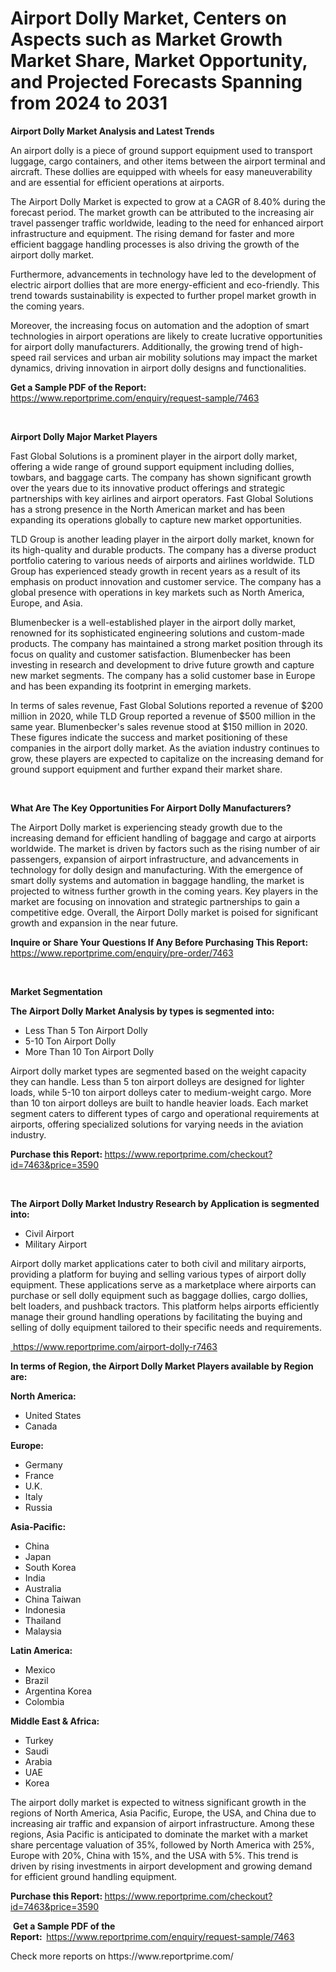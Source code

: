 <p><h1>Airport Dolly Market, Centers on Aspects such as Market Growth Market Share, Market Opportunity, and Projected Forecasts Spanning from 2024 to 2031</h1></p><p><strong>Airport Dolly Market Analysis and Latest Trends</strong></p>
<p><p>An airport dolly is a piece of ground support equipment used to transport luggage, cargo containers, and other items between the airport terminal and aircraft. These dollies are equipped with wheels for easy maneuverability and are essential for efficient operations at airports.</p><p>The Airport Dolly Market is expected to grow at a CAGR of 8.40% during the forecast period. The market growth can be attributed to the increasing air travel passenger traffic worldwide, leading to the need for enhanced airport infrastructure and equipment. The rising demand for faster and more efficient baggage handling processes is also driving the growth of the airport dolly market.</p><p>Furthermore, advancements in technology have led to the development of electric airport dollies that are more energy-efficient and eco-friendly. This trend towards sustainability is expected to further propel market growth in the coming years.</p><p>Moreover, the increasing focus on automation and the adoption of smart technologies in airport operations are likely to create lucrative opportunities for airport dolly manufacturers. Additionally, the growing trend of high-speed rail services and urban air mobility solutions may impact the market dynamics, driving innovation in airport dolly designs and functionalities.</p></p>
<p><strong>Get a Sample PDF of the Report:&nbsp;</strong> <a href="https://www.reportprime.com/enquiry/request-sample/7463">https://www.reportprime.com/enquiry/request-sample/7463</a></p>
<p>&nbsp;</p>
<p><strong>Airport Dolly Major Market Players</strong></p>
<p><p>Fast Global Solutions is a prominent player in the airport dolly market, offering a wide range of ground support equipment including dollies, towbars, and baggage carts. The company has shown significant growth over the years due to its innovative product offerings and strategic partnerships with key airlines and airport operators. Fast Global Solutions has a strong presence in the North American market and has been expanding its operations globally to capture new market opportunities.</p><p>TLD Group is another leading player in the airport dolly market, known for its high-quality and durable products. The company has a diverse product portfolio catering to various needs of airports and airlines worldwide. TLD Group has experienced steady growth in recent years as a result of its emphasis on product innovation and customer service. The company has a global presence with operations in key markets such as North America, Europe, and Asia.</p><p>Blumenbecker is a well-established player in the airport dolly market, renowned for its sophisticated engineering solutions and custom-made products. The company has maintained a strong market position through its focus on quality and customer satisfaction. Blumenbecker has been investing in research and development to drive future growth and capture new market segments. The company has a solid customer base in Europe and has been expanding its footprint in emerging markets.</p><p>In terms of sales revenue, Fast Global Solutions reported a revenue of $200 million in 2020, while TLD Group reported a revenue of $500 million in the same year. Blumenbecker's sales revenue stood at $150 million in 2020. These figures indicate the success and market positioning of these companies in the airport dolly market. As the aviation industry continues to grow, these players are expected to capitalize on the increasing demand for ground support equipment and further expand their market share.</p></p>
<p>&nbsp;</p>
<p><strong>What Are The Key Opportunities For Airport Dolly Manufacturers?</strong></p>
<p><p>The Airport Dolly market is experiencing steady growth due to the increasing demand for efficient handling of baggage and cargo at airports worldwide. The market is driven by factors such as the rising number of air passengers, expansion of airport infrastructure, and advancements in technology for dolly design and manufacturing. With the emergence of smart dolly systems and automation in baggage handling, the market is projected to witness further growth in the coming years. Key players in the market are focusing on innovation and strategic partnerships to gain a competitive edge. Overall, the Airport Dolly market is poised for significant growth and expansion in the near future.</p></p>
<p><strong>Inquire or Share Your Questions If Any Before Purchasing This Report:</strong> <a href="https://www.reportprime.com/enquiry/pre-order/7463">https://www.reportprime.com/enquiry/pre-order/7463</a></p>
<p>&nbsp;</p>
<p><strong>Market Segmentation</strong></p>
<p><strong>The Airport Dolly Market Analysis by types is segmented into:</strong></p>
<p><ul><li>Less Than 5 Ton Airport Dolly</li><li>5-10 Ton Airport Dolly</li><li>More Than 10 Ton Airport Dolly</li></ul></p>
<p><p>Airport dolly market types are segmented based on the weight capacity they can handle. Less than 5 ton airport dolleys are designed for lighter loads, while 5-10 ton airport dolleys cater to medium-weight cargo. More than 10 ton airport dolleys are built to handle heavier loads. Each market segment caters to different types of cargo and operational requirements at airports, offering specialized solutions for varying needs in the aviation industry.</p></p>
<p><strong>Purchase this Report:&nbsp;</strong><a href="https://www.reportprime.com/checkout?id=7463&price=3590">https://www.reportprime.com/checkout?id=7463&price=3590</a></p>
<p>&nbsp;</p>
<p><strong>The Airport Dolly Market Industry Research by Application is segmented into:</strong></p>
<p><ul><li>Civil Airport</li><li>Military Airport</li></ul></p>
<p><p>Airport dolly market applications cater to both civil and military airports, providing a platform for buying and selling various types of airport dolly equipment. These applications serve as a marketplace where airports can purchase or sell dolly equipment such as baggage dollies, cargo dollies, belt loaders, and pushback tractors. This platform helps airports efficiently manage their ground handling operations by facilitating the buying and selling of dolly equipment tailored to their specific needs and requirements.</p></p>
<p><a href="https://www.reportprime.com/airport-dolly-r7463">&nbsp;https://www.reportprime.com/airport-dolly-r7463</a></p>
<p><strong>In terms of Region, the Airport Dolly Market Players available by Region are:</strong></p>
<p>
    <p> <strong> North America: </strong>
        <ul>
            <li>United States</li>
            <li>Canada</li>
        </ul>
        </p> 
    <p> <strong> Europe: </strong>
        <ul>
            <li>Germany</li>
            <li>France</li>
            <li>U.K.</li>
            <li>Italy</li>
            <li>Russia</li>
        </ul>
        </p> 
    <p> <strong> Asia-Pacific: </strong>
        <ul>
            <li>China</li>
            <li>Japan</li>
            <li>South Korea</li>
            <li>India</li>
            <li>Australia</li>
            <li>China Taiwan</li>
            <li>Indonesia</li>
            <li>Thailand</li>
            <li>Malaysia</li>
        </ul>
        </p> 
    <p> <strong> Latin America: </strong>
        <ul>
            <li>Mexico</li>
            <li>Brazil</li>
            <li>Argentina Korea</li>
            <li>Colombia</li>
        </ul>
        </p> 
    <p> <strong> Middle East & Africa: </strong>
        <ul>
            <li>Turkey</li>
            <li>Saudi</li>
            <li>Arabia</li>
            <li>UAE</li>
            <li>Korea</li>
        </ul>
    </p>
    </p>
<p><p>The airport dolly market is expected to witness significant growth in the regions of North America, Asia Pacific, Europe, the USA, and China due to increasing air traffic and expansion of airport infrastructure. Among these regions, Asia Pacific is anticipated to dominate the market with a market share percentage valuation of 35%, followed by North America with 25%, Europe with 20%, China with 15%, and the USA with 5%. This trend is driven by rising investments in airport development and growing demand for efficient ground handling equipment.</p></p>
<p><strong>Purchase this Report: </strong><a href="https://www.reportprime.com/checkout?id=7463&price=3590">https://www.reportprime.com/checkout?id=7463&price=3590</a></p>
<p>&nbsp;<strong>Get a Sample PDF of the Report:&nbsp;&nbsp;</strong><a href="https://www.reportprime.com/enquiry/request-sample/7463">https://www.reportprime.com/enquiry/request-sample/7463</a></p>
<p><strong></strong></p>
<p>Check more reports on https://www.reportprime.com/</p>
